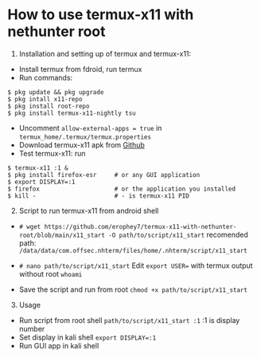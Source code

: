 # How to use termux-x11 with nethunter root

1) Installation and setting up of termux and termux-x11:

  * Install termux from fdroid, run termux
  * Run commands:
  ```
$ pkg update && pkg upgrade
$ pkg intall x11-repo
$ pkg install root-repo
$ pkg install termux-x11-nightly tsu
  ```
  * Uncomment `allow-external-apps = true` in `termux_home/.termux/termux.properties`
  * Download termux-x11 apk from [Github](https://github.com/termux/termux-x11/releases/tag/nightly)
  * Test termux-x11: run
   ```
$ termux-x11 :1 &
$ pkg install firefox-esr     # or any GUI application
$ export DISPLAY=:1
$ firefox                     # or the application you installed
$ kill -                      # - is termux-x11 PID
   ```
2) Script to run termux-x11 from android shell

  * `# wget https://github.com/erophey7/termux-x11-with-nethunter-root/blob/main/x11_start -O path/to/script/x11_start` recomended path: `
/data/data/com.offsec.nhterm/files/home/.nhterm/script/x11_start`

 * `# nano path/to/script/x11_start`
  Edit `export USER=` with termux output without root `whoami`

  * Save the script and run from root `chmod +x path/to/script/x11_start`

3) Usage
  * Run script from root shell `path/to/script/x11_start :1` :1 is display number
  * Set display in kali shell `export DISPLAY=:1`
  * Run GUI app in kali shell

